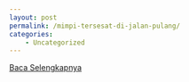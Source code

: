 ```yaml
---
layout: post
permalink: /mimpi-tersesat-di-jalan-pulang/
categories:
    - Uncategorized
---
```


[Baca Selengkapnya](/05)